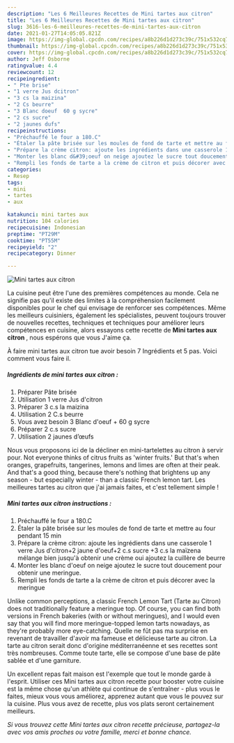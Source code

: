 ```yaml
---
description: "Les 6 Meilleures Recettes de Mini tartes aux citron"
title: "Les 6 Meilleures Recettes de Mini tartes aux citron"
slug: 3616-les-6-meilleures-recettes-de-mini-tartes-aux-citron
date: 2021-01-27T14:05:05.821Z
image: https://img-global.cpcdn.com/recipes/a8b226d1d273c39c/751x532cq70/mini-tartes-aux-citron-photo-principale-de-la-recette.jpg
thumbnail: https://img-global.cpcdn.com/recipes/a8b226d1d273c39c/751x532cq70/mini-tartes-aux-citron-photo-principale-de-la-recette.jpg
cover: https://img-global.cpcdn.com/recipes/a8b226d1d273c39c/751x532cq70/mini-tartes-aux-citron-photo-principale-de-la-recette.jpg
author: Jeff Osborne
ratingvalue: 4.4
reviewcount: 12
recipeingredient:
- " Pte brise"
- "1 verre Jus dcitron"
- "3 cs la maizina"
- "2 Cs beurre"
- "3 Blanc doeuf  60 g sycre"
- "2 cs sucre"
- "2 jaunes dufs"
recipeinstructions:
- "Préchauffé le four a 180.C"
- "Étaler la pâte brisée sur les moules de fond de tarte et mettre au four pendant 15 min"
- "Prépare la crème citron: ajoute les ingrédients dans une casserole 1 verre Jus d&#39;citron+2 jaune d&#39;oeuf+2 c.s sucre +3 c.s la maïzena mélange bien jusqu&#39;à obtenir une crème oui ajoutez la cuillère de beurre"
- "Monter les blanc d&#39;oeuf on neige ajoutez le sucre tout doucement pour obtenir une meringue."
- "Rempli les fonds de tarte a la crème de citron et puis décorer avec la meringue"
categories:
- Resep
tags:
- mini
- tartes
- aux

katakunci: mini tartes aux 
nutrition: 104 calories
recipecuisine: Indonesian
preptime: "PT29M"
cooktime: "PT55M"
recipeyield: "2"
recipecategory: Dinner

---
```



![Mini tartes aux citron](https://img-global.cpcdn.com/recipes/a8b226d1d273c39c/751x532cq70/mini-tartes-aux-citron-photo-principale-de-la-recette.jpg)

La cuisine peut être l'une des premières compétences au monde. Cela ne signifie pas qu'il existe des limites à la compréhension facilement disponibles pour le chef qui envisage de renforcer ses compétences. Même les meilleurs cuisiniers, également les spécialistes, peuvent toujours trouver de nouvelles recettes, techniques et techniques pour améliorer leurs compétences en cuisine, alors essayons cette recette de <strong> Mini tartes aux citron </strong>, nous espérons que vous J'aime ça.

<!--inarticleads1-->

À faire mini tartes aux citron tue avoir besoin 7 Ingrédients et 5 pas. Voici comment vous faire il.

##### Ingrédients de mini tartes aux citron :

1. Préparer  Pâte brisée
1. Utilisation 1 verre Jus d&#39;citron
1. Préparer 3 c.s la maizina
1. Utilisation 2 C.s beurre
1. Vous avez besoin 3 Blanc d&#39;oeuf + 60 g sycre
1. Préparer 2 c.s sucre
1. Utilisation 2 jaunes d’œufs


Nous vous proposons ici de la décliner en mini-tartelettes au citron à servir pour. Not everyone thinks of citrus fruits as &#39;winter fruits.&#39; But that&#39;s when oranges, grapefruits, tangerines, lemons and limes are often at their peak. And that&#39;s a good thing, because there&#39;s nothing that brightens up any season - but especially winter - than a classic French lemon tart. Les meilleures tartes au citron que j&#39;ai jamais faites, et c&#39;est tellement simple ! 

<!--inarticleads2-->

##### Mini tartes aux citron instructions :

1. Préchauffé le four a 180.C
1. Étaler la pâte brisée sur les moules de fond de tarte et mettre au four pendant 15 min
1. Prépare la crème citron: ajoute les ingrédients dans une casserole 1 verre Jus d&#39;citron+2 jaune d&#39;oeuf+2 c.s sucre +3 c.s la maïzena mélange bien jusqu&#39;à obtenir une crème oui ajoutez la cuillère de beurre
1. Monter les blanc d&#39;oeuf on neige ajoutez le sucre tout doucement pour obtenir une meringue.
1. Rempli les fonds de tarte a la crème de citron et puis décorer avec la meringue


Unlike common perceptions, a classic French Lemon Tart (Tarte au Citron) does not traditionally feature a meringue top. Of course, you can find both versions in French bakeries (with or without meringues), and I would even say that you will find more meringue-topped lemon tarts nowadays, as they&#39;re probably more eye-catching. Quelle ne fût pas ma surprise en revenant de travailler d&#39;avoir ma fameuse et délicieuse tarte au citron. La tarte au citron serait donc d&#39;origine méditerranéenne et ses recettes sont très nombreuses. Comme toute tarte, elle se compose d&#39;une base de pâte sablée et d&#39;une garniture. 

<!--inarticleads1-->

<p>
Un excellent repas fait maison est l'exemple que tout le monde garde à l'esprit. Utiliser ces Mini tartes aux citron recette pour booster votre cuisine est la même chose qu'un athlète qui continue de s'entraîner - plus vous le faites, mieux vous vous améliorez, apprenez autant que vous le pouvez sur la cuisine. Plus vous avez de recette, plus vos plats seront certainement meilleurs.
</p>

<p>
<i>Si vous trouvez cette Mini tartes aux citron recette précieuse, partagez-la avec vos amis proches ou votre famille, merci et bonne chance.</i>
</p>
